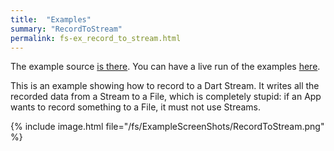 ```yaml
---
title:  "Examples"
summary: "RecordToStream"
permalink: fs-ex_record_to_stream.html
---
```


The example source [is there](https://github.com/canardoux/flutter_sound/blob/master/example/lib/recordToStream/record_to_stream_example.dart). You can have a live run of the examples [here](/tau/fs/live/index.html).

This is an example showing how to record to a Dart Stream. It writes all the recorded data from a Stream to a File, which is completely stupid: if an App wants to record something to a File, it must not use Streams.

{% include image.html file="/fs/ExampleScreenShots/RecordToStream.png" %}